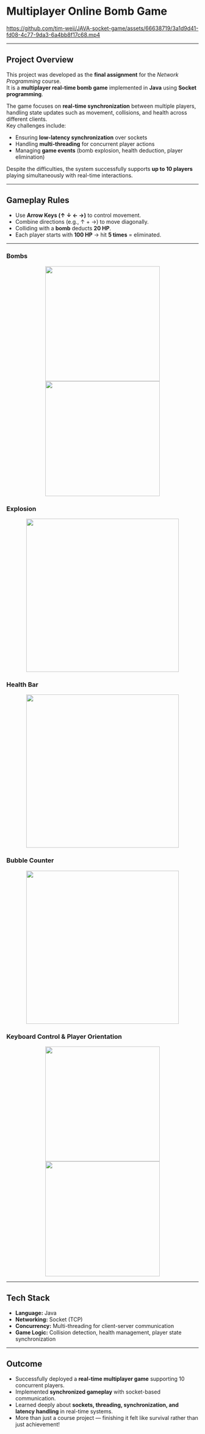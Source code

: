 #  Multiplayer Online Bomb Game

https://github.com/tim-weii/JAVA-socket-game/assets/66638719/3a1d9d41-fd08-4c77-9da3-6a4bb8f17c68.mp4  

---

##  Project Overview  
This project was developed as the **final assignment** for the *Network Programming* course.  
It is a **multiplayer real-time bomb game** implemented in **Java** using **Socket programming**.  

The game focuses on **real-time synchronization** between multiple players, handling state updates such as movement, collisions, and health across different clients.  
Key challenges include:  
- Ensuring **low-latency synchronization** over sockets  
- Handling **multi-threading** for concurrent player actions  
- Managing **game events** (bomb explosion, health deduction, player elimination)  

Despite the difficulties, the system successfully supports **up to 10 players** playing simultaneously with real-time interactions.  

---

##  Gameplay Rules  
- Use **Arrow Keys (↑ ↓ ← →)** to control movement.  
- Combine directions (e.g., ↑ + →) to move diagonally.  
- Colliding with a **bomb** deducts **20 HP**.  
- Each player starts with **100 HP** → hit **5 times** = eliminated.  

---

### Bombs  
<p align="center">
  <img src="https://github.com/tim-weii/JAVA-socket-/assets/66638719/c71c86df-c535-425e-9299-21b39fa93124" width="300"/>
  <img src="https://github.com/tim-weii/JAVA-socket-/assets/66638719/7f1f3013-b65a-468c-af20-14d15f50bef8" width="300"/>
</p>

### Explosion  
<p align="center">
  <img src="https://github.com/tim-weii/JAVA-socket-/assets/66638719/5c540472-e867-430d-86ba-075866f306d3" width="400"/>
</p>

### Health Bar  
<p align="center">
  <img src="https://github.com/tim-weii/JAVA-socket-/assets/66638719/033750d9-a617-4a0d-b299-3685ea62771a" width="400"/>
</p>

### Bubble Counter  
<p align="center">
  <img src="https://github.com/tim-weii/JAVA-socket-/assets/66638719/ec696704-521d-4dae-828e-44f7560d1f1c" width="400"/>
</p>

### Keyboard Control & Player Orientation  
<p align="center">
  <img src="https://github.com/tim-weii/JAVA-socket-/assets/66638719/433d76cb-2000-4cd5-8320-27a7c4848743" width="300"/>
  <img src="https://github.com/tim-weii/JAVA-socket-/assets/66638719/055e1eb1-bb59-4a11-84b6-c2dcc19c3e23" width="300"/>
</p>

---

##  Tech Stack  
- **Language:** Java  
- **Networking:** Socket (TCP)  
- **Concurrency:** Multi-threading for client-server communication  
- **Game Logic:** Collision detection, health management, player state synchronization  

---

##  Outcome  
- Successfully deployed a **real-time multiplayer game** supporting 10 concurrent players.  
- Implemented **synchronized gameplay** with socket-based communication.  
- Learned deeply about **sockets, threading, synchronization, and latency handling** in real-time systems.  
- More than just a course project — finishing it felt like survival rather than just achievement! 
